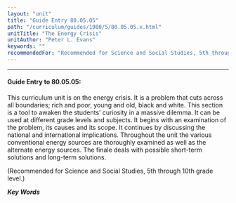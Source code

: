 ```yaml
---
layout: "unit"
title: "Guide Entry 80.05.05"
path: "/curriculum/guides/1980/5/80.05.05.x.html"
unitTitle: "The Energy Crisis"
unitAuthor: "Peter L. Evans"
keywords: ""
recommendedFor: "Recommended for Science and Social Studies, 5th through 10th grade level."
---
```

<body>
<hr/>
 <h4>
  Guide Entry to 80.05.05:
 </h4>
 This curriculum unit is on the energy crisis.  It is a problem that cuts across all boundaries; rich and poor, young and old, black and white.  This section is a tool to awaken the students’ curiosity in a massive dilemma.  It can be used at different grade levels and subjects.  It begins with an examination of the problem, its causes and its scope.  It continues by discussing the national and international implications.  Throughout the unit the various conventional energy sources are thoroughly examined as well as the alternate energy sources.  The finale deals with possible short-term solutions and long-term solutions.
 <p>
  (Recommended for Science and Social Studies, 5th through 10th grade level.)
 </p>
<p>
  <b>
   <i>
    Key Words
   </i>
  </b>
  <br/>
 </p>
</body>